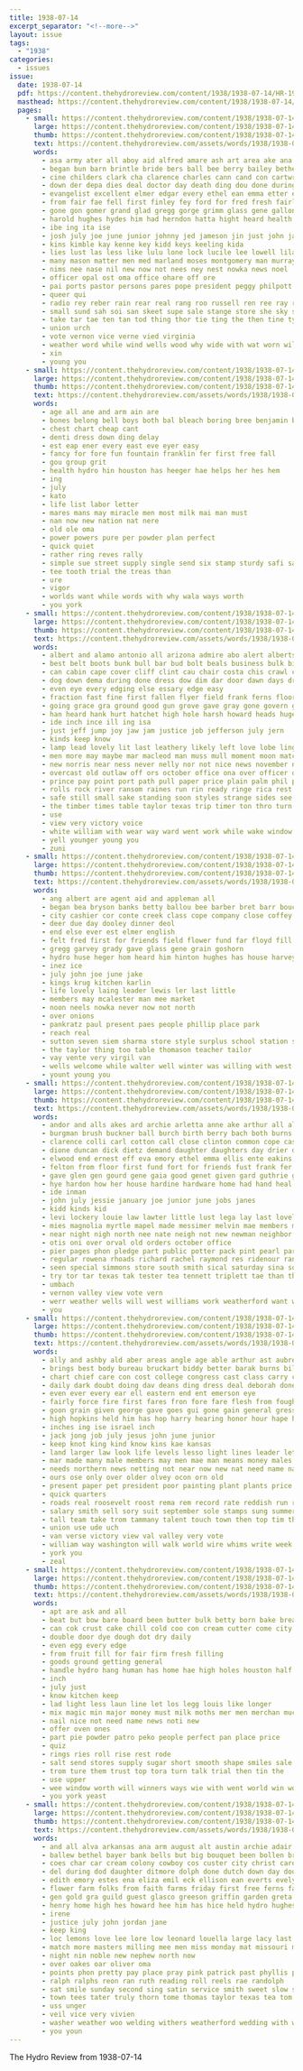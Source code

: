 ```yaml
---
title: 1938-07-14
excerpt_separator: "<!--more-->"
layout: issue
tags:
  - "1938"
categories:
  - issues
issue:
  date: 1938-07-14
  pdf: https://content.thehydroreview.com/content/1938/1938-07-14/HR-1938-07-14.pdf
  masthead: https://content.thehydroreview.com/content/1938/1938-07-14/masthead/HR-1938-07-14.jpg
  pages:
    - small: https://content.thehydroreview.com/content/1938/1938-07-14/small/HR-1938-07-14-01.jpg
      large: https://content.thehydroreview.com/content/1938/1938-07-14/large/HR-1938-07-14-01.jpg
      thumb: https://content.thehydroreview.com/content/1938/1938-07-14/thumbnails/HR-1938-07-14-01.jpg
      text: https://content.thehydroreview.com/assets/words/1938/1938-07-14/HR-1938-07-14-01.txt
      words:
        - asa army ater all aboy aid alfred amare ash art area ake ana april alice are able allen alen and amos
        - began bun barn brintle bride bers ball bee berry bailey bethe body band business bares board benson buys brown but browne balt ber boys blaine brought bryson box boyles brosh boschert boyer barber been bob big
        - cine childers clark cha clarence charles cann cand con cartwright count court cero city class church clerk chet chas cox carry call county clare che caddo came citizen college cota coe cote
        - down der depa dies deal doctor day death ding dou done during door dere director denver deau dau dey
        - evangelist excellent elmer edgar every ethel ean emma etter eros
        - from fair fae fell first finley fey ford for fred fresh fairly frost former face frank foree farm
        - gone gon gomer grand glad gregg gorge grimm glass gene gallon governor glas grown getting
        - harold hughes hydes him had herndon hatta hight heard health hogan henkes held hawk house henk has hune havel henry hei hold her hydro harry harp hunter hole henke high
        - ibe ing ita ise
        - josh july joe june junior johnny jed jameson jin just john jang joy jas
        - kins kimble kay kenne key kidd keys keeling kida
        - lies lust las less like lulu lone lock lucile lee lowell lila lead leas leon laverne last little lose loud lightning loree late
        - many mason matter men med marland moses montgomery man murray mesh mary march medley miss miller mae main members monarch more marie mire mccart
        - nims nee nase nil new now not nees ney nest nowka news noel
        - officer opal ost oma office ohare off ore
        - pai ports pastor persons pares pope president peggy philpott poles page place phipps pelt pad plummer pint peter pla plaster past pat preacher penn part peal people pool person patrick pec pop perfect proud piece phillips phe
        - queer qui
        - radio rey reber rain rear real rang roo russell ren ree ray register ried rate rains rece reyes race reason read
        - small sund sah soi san skeet supe sale stange store she sky saturday second stream steady safe such strahan smith sing selfridge spanier street slemp suey stuart summer states sacks soo struck shelton shaw stovall secret sey siegler saga sill sash sat show see storm sunday school said sheriff state sie sean skill son
        - take tar tae ten tan tod thing thor tie ting the then tine tye them than torn taylo teen tom town terrel tee ton tha tate tock thomas toe taken thai thralls torch
        - union urch
        - vote vernon vice verne vied virginia
        - weather word while wind wells wood why wide with wat worn willie wish walton weems will was wheat week ways winners well way wall winner won wit went work waller
        - xin
        - young you
    - small: https://content.thehydroreview.com/content/1938/1938-07-14/small/HR-1938-07-14-02.jpg
      large: https://content.thehydroreview.com/content/1938/1938-07-14/large/HR-1938-07-14-02.jpg
      thumb: https://content.thehydroreview.com/content/1938/1938-07-14/thumbnails/HR-1938-07-14-02.jpg
      text: https://content.thehydroreview.com/assets/words/1938/1938-07-14/HR-1938-07-14-02.txt
      words:
        - age all ane and arm ain are
        - bones belong bell boys both bal bleach boring bree benjamin ball bale bodily back body bie
        - chest chart cheap cant
        - denti dress down ding delay
        - est eap ener every east eve eyer easy
        - fancy for fore fun fountain franklin fer first free fall
        - gou group grit
        - health hydro hin houston has heeger hae helps her hes hem
        - ing
        - july
        - kato
        - life list labor letter
        - mares mans may miracle men most milk mai man must
        - nan now new nation nat nere
        - old ole oma
        - power powers pure per powder plan perfect
        - quick quiet
        - rather ring reves rally
        - simple sue street supply single send six stamp sturdy safi safe stay soe she strong see set service
        - tee tooth trial the treas than
        - ure
        - vigor
        - worlds want while words with why wala ways worth
        - you york
    - small: https://content.thehydroreview.com/content/1938/1938-07-14/small/HR-1938-07-14-03.jpg
      large: https://content.thehydroreview.com/content/1938/1938-07-14/large/HR-1938-07-14-03.jpg
      thumb: https://content.thehydroreview.com/content/1938/1938-07-14/thumbnails/HR-1938-07-14-03.jpg
      text: https://content.thehydroreview.com/assets/words/1938/1938-07-14/HR-1938-07-14-03.txt
      words:
        - albert and alamo antonio all arizona admire abo alert alberts ang aim axe are
        - best belt boots bunk bull bar bud bolt beals business bulk big black book but boys bluff blacksmith been brush bank bartlett burst better brow began back both brought bell
        - can cabin cape cover cliff clint cau chair costa chis crawl council creek chance crest crisp cottonwood cool came chip cording cant chester center collar comfort clos chart companion circle crush case cal coins comes cloud close come cause caves cost change corral cheek
        - dog down dema during done dress dow dim dar door dawn days drag dare dokes der doing doctor dinner doke dust death daughter
        - even eye every edging else essary edge easy
        - fraction fast fine first fallen flyer field frank ferns floor from fellows foot fresh funny fussy face found friend forth frock fell fix fort front faith flag for famous far force fall
        - going grace gra ground good gun grove gave gray gone govern grim guns glass grays
        - han heard hank hurt hatchet high hole harsh howard heads huge her holt horse heart homes home has how hes had hills haggard hunting him hand house holly hands hill hair hold hydro hour
        - ide inch ince ill ing isa
        - just jeff jump joy jaw jam justice job jefferson july jern
        - kinds keep know
        - lamp lead lovely lit last leathery likely left love lobe ling lace long late loose land let living light lay lawn lord look lent lee laughter little line large like later
        - men more may maybe mar macleod man muss mull moment moon match much matter moral most must mild mean many made mile might ming mer mellow
        - new norris near ness never nelly nor not nice news november nails northern nation night now
        - overcast old outlaw off ors october office ona over officer only
        - prince pay point port path pull paper price plain palm phil peace present plants perfect pretty pick plank partner
        - rolls rock river ransom raines run rin ready ringe rica rest room rushing road rattler reck ruth ries round reynolds rival rear roar race rates rode rings running rage rocks
        - safe still small sake standing soon styles strange sides see street son size sit sup sleeper shelter saw smith smoke sheer simple service said stand shoot say stones sick shoulders shoulder state stairs sat savage sky sewing step school summer south set setting stay show start seen smart she short sewer smokes sid san southern send second
        - the timber times table taylor texas trip timer ton thro turn toward them tail ten thi temple taste tea try till then thing take tess top tie too tribe than
        - use
        - view very victory voice
        - white william with wear way ward went work while wake window winn waste watch well wait water wick wacker wall will was wave win world worth want
        - yell younger young you
        - zuni
    - small: https://content.thehydroreview.com/content/1938/1938-07-14/small/HR-1938-07-14-04.jpg
      large: https://content.thehydroreview.com/content/1938/1938-07-14/large/HR-1938-07-14-04.jpg
      thumb: https://content.thehydroreview.com/content/1938/1938-07-14/thumbnails/HR-1938-07-14-04.jpg
      text: https://content.thehydroreview.com/assets/words/1938/1938-07-14/HR-1938-07-14-04.txt
      words:
        - ang albert are agent aid and appleman all
        - began bea bryson banks betty ballou bee barber bret barr boucher bradley but bank bill begin basinger best business bandy bert born brothers berry
        - city cashier cor conte creek class cope company close coffey cecil check chair cool county chris carruth caddo coffee can
        - deer due day dooley dinner deol
        - end else ever est elmer english
        - felt fred first for friends field flower fund far floyd fill flowers foote from
        - gregg garvey grady gave glass gene grain goshorn
        - hydro huse heger hom heard him hinton hughes has house harvey helderman home had her honor hardware
        - inez ice
        - july john joe june jake
        - kings krug kitchen karlin
        - life lovely laing leader lewis ler last little
        - members may mcalester man mee market
        - noon neels nowka never now not north
        - over onions
        - pankratz paul present paes people phillip place park
        - reach real
        - sutton seven siem sharma store style surplus school station sage still smit spies supper show scott seed side stoves selling special skill sion start sunday subject stock setting stout saturday state service
        - the taylor thing too table thomason teacher tailor
        - vay vente very virgil van
        - wells welcome while walter well winter was willing with west
        - yount young you
    - small: https://content.thehydroreview.com/content/1938/1938-07-14/small/HR-1938-07-14-05.jpg
      large: https://content.thehydroreview.com/content/1938/1938-07-14/large/HR-1938-07-14-05.jpg
      thumb: https://content.thehydroreview.com/content/1938/1938-07-14/thumbnails/HR-1938-07-14-05.jpg
      text: https://content.thehydroreview.com/assets/words/1938/1938-07-14/HR-1938-07-14-05.txt
      words:
        - andor and alls akes ard archie arletta anne ake arthur all albert august ainsworth aud are ames
        - burgman brush buckner ball burch birth berry bach both burns buckmaster ban business bonds bartgis baby bank but buy billie bread better best banks
        - clarence colli carl cotton call close clinton common cope cash clara caddo city carney cecil crail charter care coleman cattle county chittenden calle chet come champlin cost collins carnegie charles
        - dione duncan dick dietz demand daughter daughters day drier dungan ditmore debrecht done
        - elwood end ernest eff eva emory ethel emma ellis ente eakins even elvin
        - felton from floor first fund fort for friends fust frank fer folks friday fine fost friend
        - gave glen gen gourd gene gaia good genet given gard guthrie gey
        - hye hardon how her house hardine hardware home had hand heal harry hydro helen hater has herndon hume hinton hemp hon hart heh harmony hanks
        - ide inman
        - john july jessie january joe junior june jobs janes
        - kidd kinds kid
        - levi lockery louie law lawter little lust lega lay last lovely lee ley leo lathe lynch luther lain
        - mies magnolia myrtle mapel made messimer melvin mae members money miss manel madeline mills miller much man monday mat may most more market morning
        - near night nigh north nee nate neigh not new newman neighbor nour
        - otis oni over orval old orders october office
        - pier pages phon pledge part public potter pack pint pearl parris power pent pote prasad pope per par pitzer pot pebley price
        - regular rowena rhoads richard rachel raymond res ridenour rand rowland ree richert ross real rowe rain reading rolls
        - seen special simmons store south smith sical saturday sina son show sylvester stock station seton standard state stocks service states share sunda sole sons save stats sara set seat sontay silver surplus sunday
        - try tor tar texas tak tester tea tennett triplett tae than thomas thi tia the thon
        - umbach
        - vernon valley view vote vern
        - werr weather wells will west williams work weatherford want went ware with welding wat wayne wee wise worth was week
        - you
    - small: https://content.thehydroreview.com/content/1938/1938-07-14/small/HR-1938-07-14-06.jpg
      large: https://content.thehydroreview.com/content/1938/1938-07-14/large/HR-1938-07-14-06.jpg
      thumb: https://content.thehydroreview.com/content/1938/1938-07-14/thumbnails/HR-1938-07-14-06.jpg
      text: https://content.thehydroreview.com/assets/words/1938/1938-07-14/HR-1938-07-14-06.txt
      words:
        - ally and ashby ald aber areas angle age able arthur ast aubrey ange andy america arts all ace aus austria are aper
        - brings best body bureau bruckart biddy better barak burns bill battle buy border but basic back blood bud bains base bodily blend board business burden been bidding bones born
        - chart chief care con cost college congress cast class carry compo can company coffee character come crease crochet case current city cattle came cool cot court circle corcoran constant cross chae cen cant carolina coach car coins chair christian corn
        - daily dark doubt doing dav deans ding dress deal deborah done during days divine down doctor danger drop day desire
        - even ever every ear ell eastern end ent emerson eye
        - fairly force fire first fares fron fore fare flesh from fought fewer fig fight fall fed fitting flood flaming far few farms face folks flock full figures finely fears fea for farm
        - goon grain given george gave goes gui gone gain general gress georgia govern gen going good governor gains
        - high hopkins held him has hop harry hearing honor hour hape head health hot hall had hens hes humber hands home hurry heart hydro holding happy her hard
        - inches ing ise israel inch
        - jack jong job july jesus john june junior
        - keep knot king kind know kins kae kansas
        - land larger law look life levels lesso light lines leader let living lord lower lira left les less lately live labor likely liberty leisure long lead lesson line last loose little lose
        - mar made many male members may men mae man means money males mer moro milo more method mis market much mcnutt might maize morgan mean mine matter mission most must main mile mise mate
        - needs northern news netting not near now new nat need name nate nor ness never note nation necessary nations
        - ours ose only over older olvey ocon orn old
        - present paper pet president poor painting plant plants price peace picking person pleasure pow post people power pink ply points pay passage place pils port poi pass pro plan pline per park policy poles porter
        - quick quarters
        - roads real roosevelt roost rema rem record rate reddish run roll robert rae rec roo rather ritten rosenberg range rai reg ready rons rule
        - salary smith sell sory suit september sole stamps sung summer south speech service senior season sie sion side stock sup states sons soul senator sant selves still simple stano state saturday sales sunday son saving stitch sai scott sues selling seems southern scope shaft six som sewing send said straight second stick sena short session steers strong souri strength slight spring say stump seales sides such sang show sting
        - tall team take trom tammany talent touch town then top tim the tha trial topic tan too them tenn try than tor tory thay timbers tier
        - union use ude uch
        - van verse victory view val valley very vote
        - william way washington will walk world wire whims write week work weekly was want weather while wage wonder western words wages wear wil working wester warm win with williams wash well war
        - york you
        - zeal
    - small: https://content.thehydroreview.com/content/1938/1938-07-14/small/HR-1938-07-14-07.jpg
      large: https://content.thehydroreview.com/content/1938/1938-07-14/large/HR-1938-07-14-07.jpg
      thumb: https://content.thehydroreview.com/content/1938/1938-07-14/thumbnails/HR-1938-07-14-07.jpg
      text: https://content.thehydroreview.com/assets/words/1938/1938-07-14/HR-1938-07-14-07.txt
      words:
        - apt are ask and all
        - beat but bow bare board been butter bulk betty born bake bread buy
        - can cok crust cake chill cold coo con cream cutter come city content
        - double door dye dough dot dry daily
        - even egg every edge
        - from fruit fill for fair firm fresh filling
        - goods ground getting general
        - handle hydro hang human has home hae high holes houston half ham hot
        - inch
        - july just
        - know kitchen keep
        - lad light less laun line let los legg louis like longer
        - mix magic min major money must milk moths mer men merchan much made meal more
        - nail nice not need name news noti new
        - offer oven ones
        - part pie powder patro peko people perfect pan place price
        - quiz
        - rings ries roll rise rest rode
        - salt send stores supply sugar short smooth shape smiles sale staff stiff seller said sene seal shamrock
        - trom ture them trust top tora turn talk trial then tin the
        - use upper
        - wee window worth will winners ways wie with went world win woolen while wares water wells well
        - you york yeast
    - small: https://content.thehydroreview.com/content/1938/1938-07-14/small/HR-1938-07-14-08.jpg
      large: https://content.thehydroreview.com/content/1938/1938-07-14/large/HR-1938-07-14-08.jpg
      thumb: https://content.thehydroreview.com/content/1938/1938-07-14/thumbnails/HR-1938-07-14-08.jpg
      text: https://content.thehydroreview.com/assets/words/1938/1938-07-14/HR-1938-07-14-08.txt
      words:
        - and all alva arkansas ana arm august alt austin archie adair are arlene ates ali als anson
        - ballew bethel bayer bank bells but big bouquet been bollen brought brigham broadway born ben bak bride bring butte brown bere beng
        - coes char car cream colony cowboy cos custer city christ carolyn church cotton cromwell
        - del during dod daughter ditmore dolph done dutch down day door
        - edith emory estes ena eliza emil eck ellison ean everts evelyn earl
        - flower farm folks from faith farms friday first free ferns fadenrecht former flowers for fort
        - gen gold gra guild guest glasco greeson griffin garden greta
        - henry home high hes howard hee him has hice held hydro hughes hair heidebrecht house hea her haye how hong
        - irene
        - justice july john jordan jane
        - keep king
        - loc lemons love lee lore low leonard louella large lacy last left little lenora loretta like
        - match more masters milling mee men miss monday mat missouri marguerite monts marriage mone made meas mex matter money
        - night nin noble new nephew north now
        - over oakes oar oliver oma
        - points phon pretty pay place pray pink patrick past phyllis ping present pastor pho
        - ralph ralphs reon ran ruth reading roll reels rae randolph
        - sat smile sunday second sing satin service smith sweet slow seas say see sell soap sedan soon she seon stant sport sei springs special shaw sister sparks sch sea south son saul silk station sale saturday
        - town tees tater truly thorn tome thomas taylor texas tea tom take toney the
        - uss unger
        - veil vice very vivien
        - washer weather woo welding withers weatherford wedding with worth welcome was wood week white while will wave worst
        - you youn
---
```


The Hydro Review from 1938-07-14

<!--more-->

